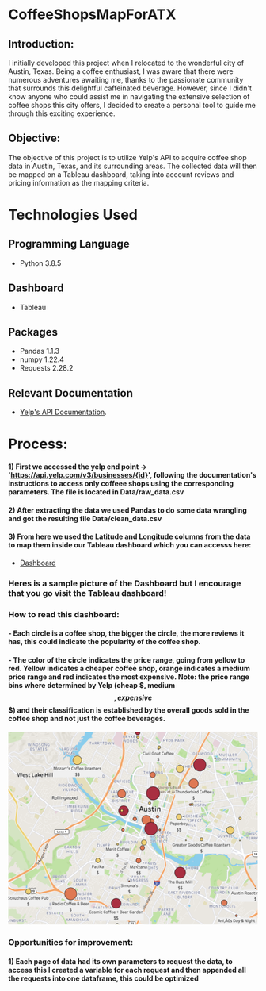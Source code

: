 # CoffeeShopsMapForATX
## Introduction:
I initially developed this project when I relocated to the wonderful city of Austin, Texas. Being a coffee enthusiast, I was aware that there were numerous adventures awaiting me, thanks to the passionate community that surrounds this delightful caffeinated beverage. However, since I didn't know anyone who could assist me in navigating the extensive selection of coffee shops this city offers, I decided to create a personal tool to guide me through this exciting experience.

## Objective:
The objective of this project is to utilize Yelp's API to acquire coffee shop data in Austin, Texas, and its surrounding areas. The collected data will then be mapped on a Tableau dashboard, taking into account reviews and pricing information as the mapping criteria.

# Technologies Used
## Programming Language
- Python 3.8.5
## Dashboard
- Tableau
## Packages
- Pandas 1.1.3
- numpy 1.22.4
- Requests 2.28.2
## Relevant Documentation
- [Yelp's API Documentation](https://www.yelp.com/developers).

# Process:
#### 1) First we accessed the yelp end point -> 'https://api.yelp.com/v3/businesses/{id}', following the documentation's instructions to access only coffeee shops using the corresponding parameters. The file is located in Data/raw_data.csv
#### 2) After extracting the data we used Pandas to do some data wrangling and got the resulting file Data/clean_data.csv
#### 3) From here we used the Latitude and Longitude columns from the data to map them inside our Tableau dashboard which you can accesss here:
- [Dashboard](https://public.tableau.com/app/profile/manuel8857/viz/CoffeShopsAustin/Sheet1)

### Heres is a sample picture of the Dashboard but I encourage that you go visit the Tableau dashboard!
### How to read this dashboard:
#### - Each circle is a coffee shop, the bigger the circle, the more reviews it has, this could indicate the popularity of the coffee shop. 
#### - The color of the circle indicates the price range, going from yellow to red. Yellow indicates a cheaper coffee shop, orange indicates a medium price range and red indicates the most expensive. Note: the price range bins where determined by Yelp (cheap $, medium $$, expensive $$$) and their classification  is established by the overall goods sold in the coffee shop and not just the coffee beverages. 
![Dashboard](/Data/dashboard.png)

### Opportunities for improvement:
#### 1) Each page of data had its own parameters to request the data, to access this I created a variable for each request and then appended all the requests into one dataframe, this could be optimized
